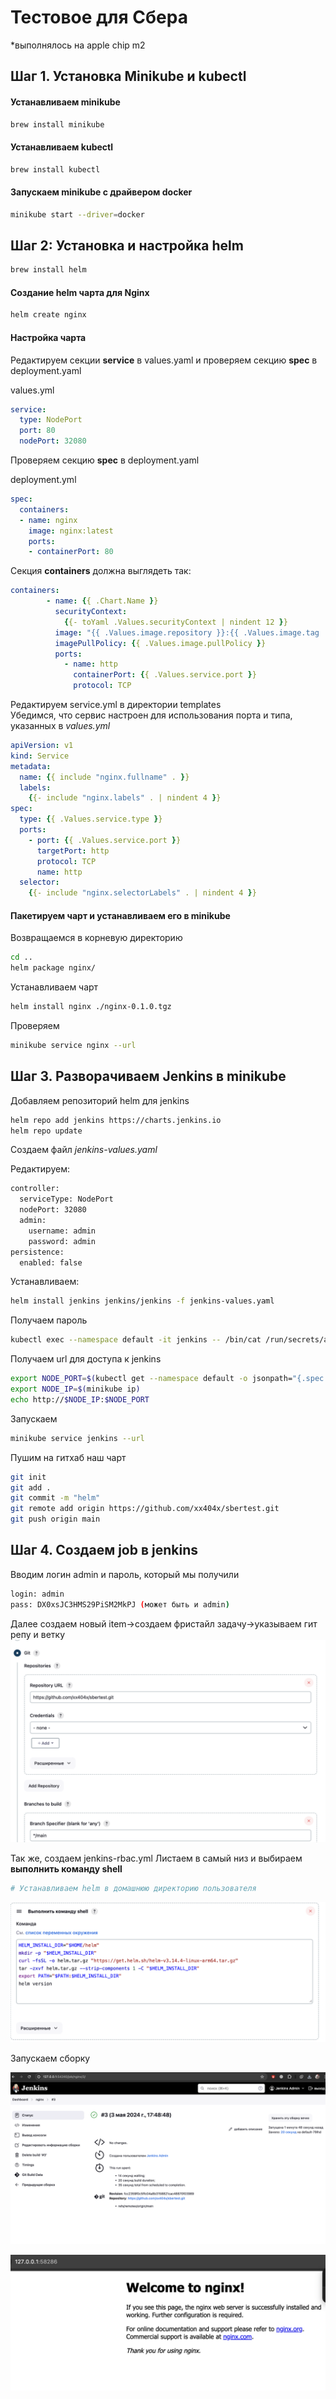 # Тестовое для Сбера

*выполнялось на apple chip m2

## Шаг 1. Установка Minikube и kubectl

#### Устанавливаем minikube 

```sh
brew install minikube 
```
#### Устанавливаем kubectl
```sh
brew install kubectl
```
#### Запускаем minikube с драйвером docker
```sh
minikube start --driver=docker
```

## Шаг 2: Установка и настройка helm
```sh
brew install helm
```
#### Создание helm чарта для Nginx
```sh
helm create nginx
```
#### Настройка чарта 
Редактируем секции **service** в values.yaml и проверяем секцию **spec** в deployment.yaml

values.yml
```yml
service:
  type: NodePort
  port: 80
  nodePort: 32080
```
Проверяем секцию **spec** в deployment.yaml

deployment.yml
```yml
spec:
  containers:
  - name: nginx
    image: nginx:latest
    ports:
    - containerPort: 80
```
Секция **containers** должна выглядеть так:

```yml
containers:
        - name: {{ .Chart.Name }}
          securityContext:
            {{- toYaml .Values.securityContext | nindent 12 }}
          image: "{{ .Values.image.repository }}:{{ .Values.image.tag | default .Chart.AppVersion }}"
          imagePullPolicy: {{ .Values.image.pullPolicy }}
          ports:
            - name: http
              containerPort: {{ .Values.service.port }}
              protocol: TCP
```
Редактируем service.yml в директории templates \
Убедимся, что сервис настроен для использования порта и типа, указанных в *values.yml*
```yml
apiVersion: v1
kind: Service
metadata:
  name: {{ include "nginx.fullname" . }}
  labels:
    {{- include "nginx.labels" . | nindent 4 }}
spec:
  type: {{ .Values.service.type }}
  ports:
    - port: {{ .Values.service.port }}
      targetPort: http
      protocol: TCP
      name: http
  selector:
    {{- include "nginx.selectorLabels" . | nindent 4 }}
```
#### Пакетируем чарт и устанавливаем его в minikube 

Возвращаемся в корневую директорию 
```sh
cd ..
helm package nginx/
```
Устанавливаем чарт
```sh
helm install nginx ./nginx-0.1.0.tgz
```

Проверяем 
```sh
minikube service nginx --url
```
## Шаг 3. Разворачиваем Jenkins в minikube

Добавляем репозиторий helm для jenkins

```sh
helm repo add jenkins https://charts.jenkins.io
helm repo update
```

Создаем файл *jenkins-values.yaml*

Редактируем:
```sh
controller:
  serviceType: NodePort
  nodePort: 32080
  admin:
    username: admin
    password: admin
persistence:
  enabled: false
```
Устанавливаем:

```sh
helm install jenkins jenkins/jenkins -f jenkins-values.yaml
```

Получаем пароль
```sh
kubectl exec --namespace default -it jenkins -- /bin/cat /run/secrets/additional/chart-admin-password && echo
```

Получаем url для доступа к jenkins

```sh
export NODE_PORT=$(kubectl get --namespace default -o jsonpath="{.spec.ports[0].nodePort}" services jenkins)
export NODE_IP=$(minikube ip)
echo http://$NODE_IP:$NODE_PORT
```

Запускаем 

```sh
minikube service jenkins --url
```

Пушим на гитхаб наш чарт

```sh
git init
git add .
git commit -m "helm"
git remote add origin https://github.com/xx404x/sbertest.git
git push origin main
```

## Шаг 4. Создаем job в jenkins

Вводим логин admin и пароль, который мы получили

```sh
login: admin
pass: DX0xsJC3HMS29PiSM2MkPJ (может быть и admin)
```

Далее создаем новый item->создаем фристайл задачу->указываем гит репу и ветку
![jenk](screen/jenk.png)

Так же, создаем jenkins-rbac.yml 
Листаем в самый низ и выбираем **выполнить команду shell**
```sh
# Устанавливаем helm в домашнюю директорию пользователя
```
![jenk](screen/jenk2.png)

Запускаем сборку 

![jenk](screen/jenk3.png)

![jenk](screen/jenk4.png)

